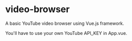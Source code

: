# video-browser

A basic YouTube video browser using Vue.js framework.

You'll have to use your own YouTube API_KEY in App.vue.